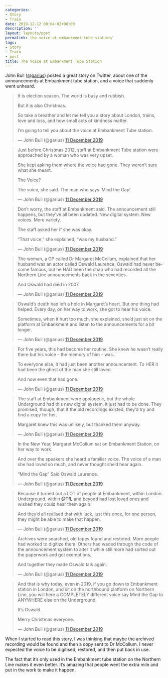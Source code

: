 ```yaml
---
categories:
- Story
- Train
date: 2019-12-12 08:04:02+00:00
description: ''
layout: layouts/post
permalink: the-voice-at-embankment-tube-station/
tags:
- Story
- Train
- post
title: The Voice at Embankment Tube Station
---
```


<p>John Bull (<a href="https://twitter.com/garius">@garius</a>) posted a great story on Twitter, about one of the announcements at Embankment tube station, and a voice that suddenly went unheard.</p>
<blockquote class="twitter-tweet" data-lang="en-gb">
<p lang="en" dir="ltr">It is election season. The world is busy and rubbish.</p>
<p>But it is also Christmas.</p>
<p>So take a breather and let me tell you a story about London, trains, love and loss, and how small acts of kindness matter.</p>
<p>I&#8217;m going to tell you about the voice at Embankment Tube station.</p>
<p>— John Bull (@garius) <a href="https://twitter.com/garius/status/1204795961731629058?ref_src=twsrc%5Etfw">11 December 2019</a></p></blockquote>
<blockquote class="twitter-tweet" data-conversation="none" data-lang="en-gb">
<p lang="en" dir="ltr">Just before Christmas 2012, staff at Embankment Tube station were approached by a woman who was very upset.</p>
<p>She kept asking them where the voice had gone. They weren&#8217;t sure what she meant.</p>
<p>The Voice?</p>
<p>The voice, she said. The man who says &#8216;Mind the Gap&#8217;</p>
<p>— John Bull (@garius) <a href="https://twitter.com/garius/status/1204795963270930432?ref_src=twsrc%5Etfw">11 December 2019</a></p></blockquote>
<blockquote class="twitter-tweet" data-conversation="none" data-lang="en-gb">
<p lang="en" dir="ltr">Don&#8217;t worry, the staff at Embankment said. The announcement still happens, but they&#8217;ve all been updated. New digital system. New voices. More variety.</p>
<p>The staff asked her if she was okay.</p>
<p>&#8220;That voice,&#8221; she explained, &#8220;was my husband.&#8221;</p>
<p>— John Bull (@garius) <a href="https://twitter.com/garius/status/1204795964982267906?ref_src=twsrc%5Etfw">11 December 2019</a></p></blockquote>
<blockquote class="twitter-tweet" data-conversation="none" data-lang="en-gb">
<p lang="en" dir="ltr">The woman, a GP called Dr Margaret McCollum, explained that her husband was an actor called Oswald Laurence. Oswald had never become famous, but he HAD been the chap who had recorded all the Northern Line announcements back in the seventies.</p>
<p>And Oswald had died in 2007.</p>
<p>— John Bull (@garius) <a href="https://twitter.com/garius/status/1204795966559334406?ref_src=twsrc%5Etfw">11 December 2019</a></p></blockquote>
<blockquote class="twitter-tweet" data-conversation="none" data-lang="en-gb">
<p lang="en" dir="ltr">Oswald&#8217;s death had left a hole in Margaret&#8217;s heart. But one thing had helped. Every day, on her way to work, she got to hear his voice.</p>
<p>Sometimes, when it hurt too much, she explained, she&#8217;d just sit on the platform at Embankment and listen to the announcements for a bit longer.</p>
<p>— John Bull (@garius) <a href="https://twitter.com/garius/status/1204795968195059717?ref_src=twsrc%5Etfw">11 December 2019</a></p></blockquote>
<blockquote class="twitter-tweet" data-conversation="none" data-lang="en-gb">
<p lang="en" dir="ltr">For five years, this had become her routine. She knew he wasn&#8217;t really there but his voice &#8211; the memory of him &#8211; was.</p>
<p>To everyone else, it had just been another announcement. To HER it had been the ghost of the man she still loved.</p>
<p>And now even that had gone.</p>
<p>— John Bull (@garius) <a href="https://twitter.com/garius/status/1204795969818238977?ref_src=twsrc%5Etfw">11 December 2019</a></p></blockquote>
<blockquote class="twitter-tweet" data-conversation="none" data-lang="en-gb">
<p lang="en" dir="ltr">The staff at Embankment were apologetic, but the whole Underground had this new digital system, it just had to be done. They promised, though, that if the old recordings existed, they&#8217;d try and find a copy for her.</p>
<p>Margaret knew this was unlikely, but thanked them anyway.</p>
<p>— John Bull (@garius) <a href="https://twitter.com/garius/status/1204795971605016576?ref_src=twsrc%5Etfw">11 December 2019</a></p></blockquote>
<blockquote class="twitter-tweet" data-conversation="none" data-lang="en-gb">
<p lang="en" dir="ltr">In the New Year, Margaret McCollum sat on Embankment Station, on her way to work.</p>
<p>And over the speakers she heard a familiar voice. The voice of a man she had loved so much, and never thought she&#8217;d hear again.</p>
<p>&#8220;Mind the Gap&#8221; Said Oswald Laurence.</p>
<p>— John Bull (@garius) <a href="https://twitter.com/garius/status/1204795973240799234?ref_src=twsrc%5Etfw">11 December 2019</a></p></blockquote>
<blockquote class="twitter-tweet" data-conversation="none" data-lang="en-gb">
<p lang="en" dir="ltr">Because it turned out a LOT of people at Embankment, within London Underground, within <a href="https://twitter.com/TfL?ref_src=twsrc%5Etfw">@TfL</a> and beyond had lost loved ones and wished they could hear them again.</p>
<p>And they&#8217;d all realised that with luck, just this once, for one person, they might be able to make that happen.</p>
<p>— John Bull (@garius) <a href="https://twitter.com/garius/status/1204795975056932869?ref_src=twsrc%5Etfw">11 December 2019</a></p></blockquote>
<blockquote class="twitter-tweet" data-conversation="none" data-lang="en-gb">
<p lang="en" dir="ltr">Archives were searched, old tapes found and restored. More people had worked to digitize them. Others had waded through the code of the announcement system to alter it while still more had sorted out the paperwork and got exemptions.</p>
<p>And together they made Oswald talk again.</p>
<p>— John Bull (@garius) <a href="https://twitter.com/garius/status/1204795976998948865?ref_src=twsrc%5Etfw">11 December 2019</a></p></blockquote>
<blockquote class="twitter-tweet" data-conversation="none" data-lang="en-gb">
<p lang="en" dir="ltr">And that is why today, even in 2019, if you go down to Embankment station in London, and sit on the northbound platform on Northern Line, you will here a COMPLETELY different voice say Mind the Gap to ANYWHERE else on the Underground.</p>
<p>It&#8217;s Oswald.</p>
<p>Merry Christmas everyone.</p>
<p>— John Bull (@garius) <a href="https://twitter.com/garius/status/1204795979188383744?ref_src=twsrc%5Etfw">11 December 2019</a></p></blockquote>
<p><script async="" src="https://platform.twitter.com/widgets.js" charset="utf-8"></script></p>
<p>When I started to read this story, I was thinking that maybe the archived recording would be found and then a copy sent to Dr McCollum. I never expected the voice to be digitised, restored, and then put back in use.</p>
<p>The fact that it&#8217;s only used in the Embankment tube station on the Northern Line makes it even better. It&#8217;s amazing that people went the extra mile and put in the work to make it happen.</p>